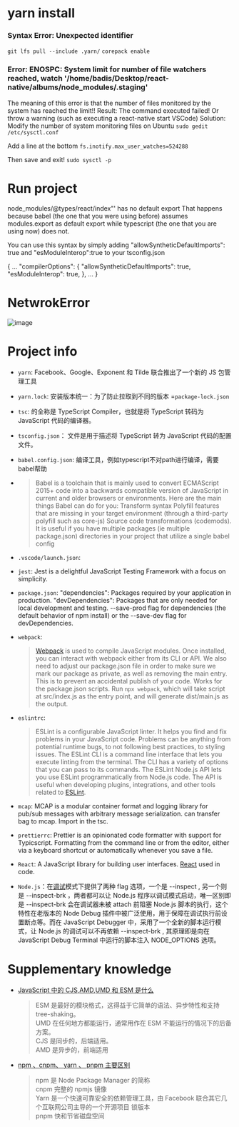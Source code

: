 # yarn install

### Syntax Error: Unexpected identifier

`git lfs pull --include .yarn/`
`corepack enable`

### Error: ENOSPC: System limit for number of file watchers reached, watch '/home/badis/Desktop/react-native/albums/node_modules/.staging'

The meaning of this error is that the number of files monitored by the system has reached the limit!!
Result: The command executed failed! Or throw a warning (such as executing a react-native start VSCode)
Solution:
Modify the number of system monitoring files on Ubuntu
`sudo gedit /etc/sysctl.conf`

Add a line at the bottom
`fs.inotify.max_user_watches=524288`

Then save and exit!
`sudo sysctl -p`

# Run project
node_modules/@types/react/index"' has no default export
That happens because babel (the one that you were using before) assumes modules.export as default export while typescript (the one that you are using now) does not.

You can use this syntax by simply adding "allowSyntheticDefaultImports": true and "esModuleInterop":true to your tsconfig.json

{
  ...
  "compilerOptions": {
    "allowSyntheticDefaultImports": true,
    "esModuleInterop": true,
  },
  ...
}

# NetwrokError

![image](https://user-images.githubusercontent.com/31400000/216576194-c230f757-4b69-4416-af8c-c654d0db29df.png)

# Project info

- `yarn`: Facebook、Google、Exponent 和 Tilde 联合推出了一个新的 JS 包管理工具
- `yarn.lock`: 安装版本统一：为了防止拉取到不同的版本 =`package-lock.json`
- `tsc`: 的全称是 TypeScript Compiler，也就是将 TypeScript 转码为 JavaScript 代码的编译器。
- `tsconfig.json`： 文件是用于描述将 TypeScript 转为 JavaScript 代码的配置文件。
- `babel.config.json`: 编译工具，例如typescript不对path进行编译，需要babel帮助
- > Babel is a toolchain that is mainly used to convert ECMAScript 2015+ code into a backwards compatible version of JavaScript in current and older browsers or environments. Here are the main things Babel can do for you:
  > Transform syntax Polyfill features that are missing in your target environment (through a third-party polyfill such as core-js)
  > Source code transformations (codemods). It is useful if you have multiple packages (ie multiple package.json) directories in your project that utilize a single babel config
- `.vscode/launch.json`:
- `jest`: Jest is a delightful JavaScript Testing Framework with a focus on simplicity.
- `package.json`: "dependencies": Packages required by your application in production.
                "devDependencies": Packages that are only needed for local development and testing.
                --save-prod flag for dependencies (the default behavior of npm install) or the --save-dev flag for devDependencies.
- `webpack`:
  > [Webpack](https://webpack.js.org/guides/getting-started/#basic-setup) is used to compile JavaScript modules. Once installed, you can interact with webpack either from its CLI or API.
  > We also need to adjust our package.json file in order to make sure we mark our package as private, as well as removing the main entry. This is to prevent an accidental publish of your code. Works for the package.json scripts.
  > Run `npx webpack`, which will take script at src/index.js as the entry point, and will generate dist/main.js as the output.
- `eslintrc`:
  > ESLint is a configurable JavaScript linter. It helps you find and fix problems in your JavaScript code. Problems can be anything from potential runtime bugs, to not following best practices, to styling issues. The ESLint CLI is a command line interface that lets you execute linting from the terminal. The CLI has a variety of options that you can pass to its commands.
  > The ESLint Node.js API lets you use ESLint programmatically from Node.js code. The API is useful when developing plugins, integrations, and other tools related to [ESLint](https://eslint.org/docs/latest/user-guide/getting-started).
- `mcap`: MCAP is a modular container format and logging library for pub/sub messages with arbitrary message serialization. can transfer bag to mcap. Import in the tsc.
- `prettierrc`: Prettier is an opinionated code formatter with support for Typicscript. Formatting from the command line or from the editor, either via a keyboard shortcut or automatically whenever you save a file.

- `React`: A JavaScript library for building user interfaces. [React](https://reactjs.org/) used in code.

- `Node.js`：在[调试](https://blog.csdn.net/Taobaojishu/article/details/125437831)模式下提供了两种 flag 选项，一个是 --inspect , 另一个则是 --inspect-brk ，两者都可以让 Node.js 程序以调试模式启动，唯一区别即是 --inspect-brk 会在调试器未被 attach 前阻塞 Node.js 脚本的执行，这个特性在老版本的 Node Debug 插件中被广泛使用，用于保障在调试执行前设置断点等。而在 JavaScript Debugger 中，采用了一个全新的脚本运行模式，让 Node.js 的调试可以不再依赖 --inspect-brk , 其原理即是向在 JavaScript Debug Terminal 中运行的脚本注入 NODE_OPTIONS 选项。

# Supplementary knowledge

- [JavaScript 中的 CJS,AMD,UMD 和 ESM 是什么
  ](https://www.imyangyong.com/blog/2020/11/javascript/JavaScript%20%E4%B8%AD%E7%9A%84CJS,AMD,UMD%E5%92%8CESM%E6%98%AF%E4%BB%80%E4%B9%88/#:~:text=ESM%E6%98%AF%E6%9C%80%E5%A5%BD%E7%9A%84,%E5%90%8C%E6%AD%A5%E7%9A%84%EF%BC%8C%E5%90%8E%E7%AB%AF%E9%80%82%E7%94%A8%E3%80%82)

  > ESM 是最好的模块格式，这得益于它简单的语法、异步特性和支持 tree-shaking。\
  > UMD 在任何地方都能运行，通常用作在 ESM 不能运行的情况下的后备方案。\
  > CJS 是同步的，后端适用。\
  > AMD 是异步的，前端适用

- [npm 、cnpm、 yarn 、 pnpm 主要区别](https://wuxinhua.com/posts/Node-js-Package-Manager-And-Npm-Dependency-Installation-Mechanism/)
  > npm 是 Node Package Manager 的简称 \
  > cnpm 完整的 npmjs 镜像 \
  > Yarn 是一个快速可靠安全的依赖管理工具，由 Facebook 联合其它几个互联网公司主导的一个开源项目 锁版本 \
  > pnpm 快和节省磁盘空间

